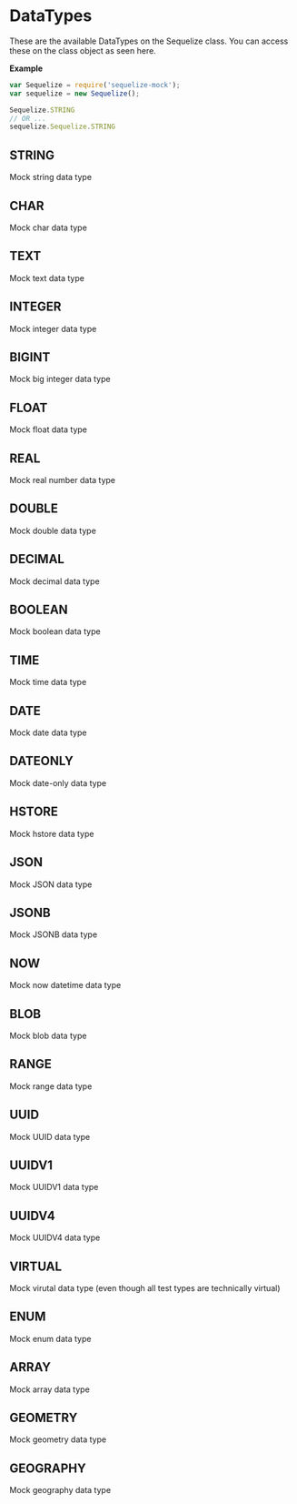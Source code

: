 # DataTypes

These are the available DataTypes on the Sequelize class. You can access these on the
class object as seen here.

**Example**

```javascript
var Sequelize = require('sequelize-mock');
var sequelize = new Sequelize();

Sequelize.STRING
// OR ...
sequelize.Sequelize.STRING
```



<a name="STRING"></a>
## STRING

Mock string data type



<a name="CHAR"></a>
## CHAR

Mock char data type



<a name="TEXT"></a>
## TEXT

Mock text data type



<a name="INTEGER"></a>
## INTEGER

Mock integer data type



<a name="BIGINT"></a>
## BIGINT

Mock big integer data type



<a name="FLOAT"></a>
## FLOAT

Mock float data type



<a name="REAL"></a>
## REAL

Mock real number data type



<a name="DOUBLE"></a>
## DOUBLE

Mock double data type



<a name="DECIMAL"></a>
## DECIMAL

Mock decimal data type



<a name="BOOLEAN"></a>
## BOOLEAN

Mock boolean data type



<a name="TIME"></a>
## TIME

Mock time data type



<a name="DATE"></a>
## DATE

Mock date data type



<a name="DATEONLY"></a>
## DATEONLY

Mock date-only data type



<a name="HSTORE"></a>
## HSTORE

Mock hstore data type



<a name="JSON"></a>
## JSON

Mock JSON data type



<a name="JSONB"></a>
## JSONB

Mock JSONB data type



<a name="NOW"></a>
## NOW

Mock now datetime data type



<a name="BLOB"></a>
## BLOB

Mock blob data type



<a name="RANGE"></a>
## RANGE

Mock range data type



<a name="UUID"></a>
## UUID

Mock UUID data type



<a name="UUIDV1"></a>
## UUIDV1

Mock UUIDV1 data type



<a name="UUIDV4"></a>
## UUIDV4

Mock UUIDV4 data type



<a name="VIRTUAL"></a>
## VIRTUAL

Mock virutal data type (even though all test types are technically virtual)



<a name="ENUM"></a>
## ENUM

Mock enum data type



<a name="ARRAY"></a>
## ARRAY

Mock array data type



<a name="GEOMETRY"></a>
## GEOMETRY

Mock geometry data type



<a name="GEOGRAPHY"></a>
## GEOGRAPHY

Mock geography data type

